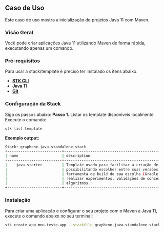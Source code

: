 ## **Caso de Uso**
Este caso de uso mostra a inicialização de projetos Java 11 com Maven.

### **Visão Geral**
Você pode criar aplicações Java 11 utilizando Maven de forma rápida, executando apenas um comando.

### **Pré-requisitos**
Para usar a stack/template é preciso ter instalado os itens abaixo:

- [**STK CLI**](https://stackspot.com/login?route=/download/cli)
- [**Java 11**](https://openjdk.org/)
- [**Git**](https://git-scm.com/)

### Configuração da Stack
Siga os passos abaixo:
**Passo 1.** Listar os template disponíveis localmente
Execute o comando:
```bash
stk list template
```
**Exemplo output:**
```bash
Stack: graphene-java-standalone-stack
+-------------------------+-----------------------------------------------------------+------------------+-----------------+
| name                    | description                                                | types            | version(latest) |
+-------------------------+------------------------------------------------------------+------------------+-----------------+
|    java-starter         | Template usado para facilitar a criação de projetos Java,  | ['app-template'] | no release      |
|                         | possibilitando escolher entre suas versões, bem como  a    |                  |                 |
|                         | ferramenta de build de sua escolha (Gradle, Maven),        |                  |                 |
|                         | realizar experimentos, validações de conceitos, testes e   |                  |                 |
|                         | algoritmos.                                                |                  |                 |
+-------------------------+-----------------------------------------------------------+------------------+------------------+
```

### Instalação
Para criar uma aplicação e configurar o seu projeto com o Maven a Java 11, execute o comando abaixo no seu terminal:

```bash
stk create app meu-teste-app --stackfile graphene-java-standalone-stack/maven-java-11
```
